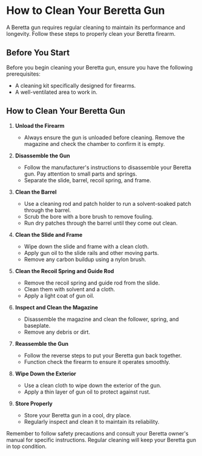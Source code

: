 # How to Clean Your Beretta Gun

A Beretta gun requires regular cleaning to maintain its performance and longevity. Follow these steps to properly clean your Beretta firearm.

## Before You Start

Before you begin cleaning your Beretta gun, ensure you have the following prerequisites:

- A cleaning kit specifically designed for firearms.
- A well-ventilated area to work in.

## How to Clean Your Beretta Gun

1. **Unload the Firearm**
   - Always ensure the gun is unloaded before cleaning. Remove the magazine and check the chamber to confirm it is empty.

2. **Disassemble the Gun**
   - Follow the manufacturer's instructions to disassemble your Beretta gun. Pay attention to small parts and springs.
   - Separate the slide, barrel, recoil spring, and frame.

3. **Clean the Barrel**
   - Use a cleaning rod and patch holder to run a solvent-soaked patch through the barrel.
   - Scrub the bore with a bore brush to remove fouling.
   - Run dry patches through the barrel until they come out clean.

4. **Clean the Slide and Frame**
   - Wipe down the slide and frame with a clean cloth.
   - Apply gun oil to the slide rails and other moving parts.
   - Remove any carbon buildup using a nylon brush.

5. **Clean the Recoil Spring and Guide Rod**
   - Remove the recoil spring and guide rod from the slide.
   - Clean them with solvent and a cloth.
   - Apply a light coat of gun oil.

6. **Inspect and Clean the Magazine**
   - Disassemble the magazine and clean the follower, spring, and baseplate.
   - Remove any debris or dirt.

7. **Reassemble the Gun**
   - Follow the reverse steps to put your Beretta gun back together.
   - Function check the firearm to ensure it operates smoothly.

8. **Wipe Down the Exterior**
   - Use a clean cloth to wipe down the exterior of the gun.
   - Apply a thin layer of gun oil to protect against rust.

9. **Store Properly**
   - Store your Beretta gun in a cool, dry place.
   - Regularly inspect and clean it to maintain its reliability.

Remember to follow safety precautions and consult your Beretta owner's manual for specific instructions. Regular cleaning will keep your Beretta gun in top condition.
